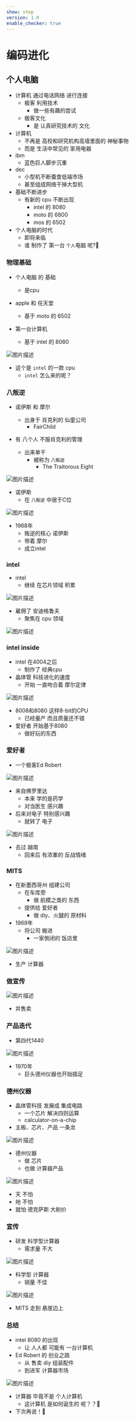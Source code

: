 ```yaml
---
show: step
version: 1.0
enable_checker: true
---
```


# 编码进化

## 个人电脑

- 计算机 通过电话网络 进行连接
	- 极客 利用技术 
		- 做一些有趣的尝试
	- 极客文化 
		- 是 认真研究技术的 文化
- 计算机
	- 不再是 高校和研究机构高墙里面的 神秘事物
	- 而是 生活中常见的 家用电器
- ibm 
	- 蓝色巨人脚步沉重
- dec
	- 小型机不断蚕食低端市场
	- 甚至组成网络干掉大型机
- 基础不断进步
	- 有新的 cpu 不断出现
		- intel 的 8080
		- moto 的 6800
		- mos 的 6502
- 个人电脑的时代 
	- 即将来临
	- 谁 制作了 第一台 `个人`电脑 呢?🤔

### 物理基础

- 个人电脑 的 基础
	- 是cpu

- apple 和 任天堂 
	- 基于 moto 的 6502
- 第一台计算机
	- 基于 intel 的 8080

![图片描述](https://doc.shiyanlou.com/courses/uid1190679-20230106-1672975652161)

- 这个是 `intel` 的一款 cpu
	- `intel` 怎么来的呢？

### 八叛逆

- 诺伊斯 和 摩尔 
	- 出身于 肖克利的 仙童公司
		- FairChild

- 有 八个人 不服肖克利的管理
	- 出来单干
		- 被称为 `八叛逆`
			- The Traitorous Eight

![图片描述](https://doc.shiyanlou.com/courses/uid1190679-20221113-1668307139055)

- 诺伊斯
	- 在 `八叛逆` 中居于C位

![图片描述](https://doc.shiyanlou.com/courses/uid1190679-20230210-1676037697529)

- 1968年
	- 叛逆的核心 诺伊斯
	- 带着 摩尔 
	- 成立intel

### intel

- intel 
	- 继续 在芯片领域 积累

![图片描述](https://doc.shiyanlou.com/courses/uid1190679-20221113-1668307324925)

- 雇佣了 安迪格鲁夫
	- 聚焦在 cpu 领域

![图片描述](https://doc.shiyanlou.com/courses/uid1190679-20230106-1672976576269)

### intel inside

- intel 在4004之后
	- 制作了 经典cpu
- 晶体管 科技进化的速度
	- 开始 一直吻合着 摩尔定律

![图片描述](https://doc.shiyanlou.com/courses/uid1190679-20221103-1667460427918)

- 8008和8080 这样8-bit的CPU
	- 已经量产 而且质量还不错
- 爱好者 开始基于8080
	- 做好玩的东西

### 爱好者

- 一个极客Ed Robert

![图片描述](https://doc.shiyanlou.com/courses/uid1190679-20221113-1668305366274)

- 来自佛罗里达
	- 本来 学的是药学
	- 对当医生 感兴趣
- 后来对电子 特别感兴趣
	- 就转了 电子
 
![图片描述](https://doc.shiyanlou.com/courses/uid1190679-20221116-1668563232881)

- 去过 越南
	- 回来后 有浓重的 反战情绪

### MITS

- 在新墨西哥州 组建公司
	- 在车库旁
		- 做 航模之类的 东西
	- 提供给 爱好者 
		- 做 diy、火腿的 原材料
- 1969年
	- 将公司 搬进
		- 一家倒闭的 饭店里

![图片描述](https://doc.shiyanlou.com/courses/uid1190679-20230106-1672991057015)

- 生产 计算器

### 做宣传

![图片描述](https://doc.shiyanlou.com/courses/uid1190679-20230106-1672992704844)

- 并售卖

### 产品迭代

- 第四代1440

![图片描述](https://doc.shiyanlou.com/courses/uid1190679-20230106-1672991267048)

- 1970年
	- 巨头德州仪器也开始插足

### 德州仪器

- 晶体管科技 发展成 集成电路
	- 一个芯片 解决四则运算
	- calculator-on-a-chip
- 主板、芯片、产品 一条龙

![图片描述](https://doc.shiyanlou.com/courses/uid1190679-20230106-1672993762138)

- 德州仪器 
	- 做 芯片 
	- 也做 计算器产品

![图片描述](https://doc.shiyanlou.com/courses/uid1190679-20230106-1672993778148)

- 天 不怕
- 地 不怕
- 就怕 德克萨斯 大削价

### 宣传

- 研发 科学型计算器 
	- 需求量 不大

![图片描述](https://doc.shiyanlou.com/courses/uid1190679-20230106-1672992719070)

- 科学型 计算器
	- 销量 不佳

![图片描述](https://doc.shiyanlou.com/courses/uid1190679-20230106-1672990580086)

- MITS 走到 悬崖边上

### 总结

- intel 8080 的出现
	- 让 人人都 可能有 一台计算机
- Ed Robert 的 创业之路
	- 从 售卖 diy 组装配件
	- 到进军 计算器市场

![图片描述](https://doc.shiyanlou.com/courses/uid1190679-20230210-1676041809142)

- 计算器 毕竟不是 个人计算机	
	- 这计算机 是如何诞生的 呢？？🤔
- 下次再说！👋

